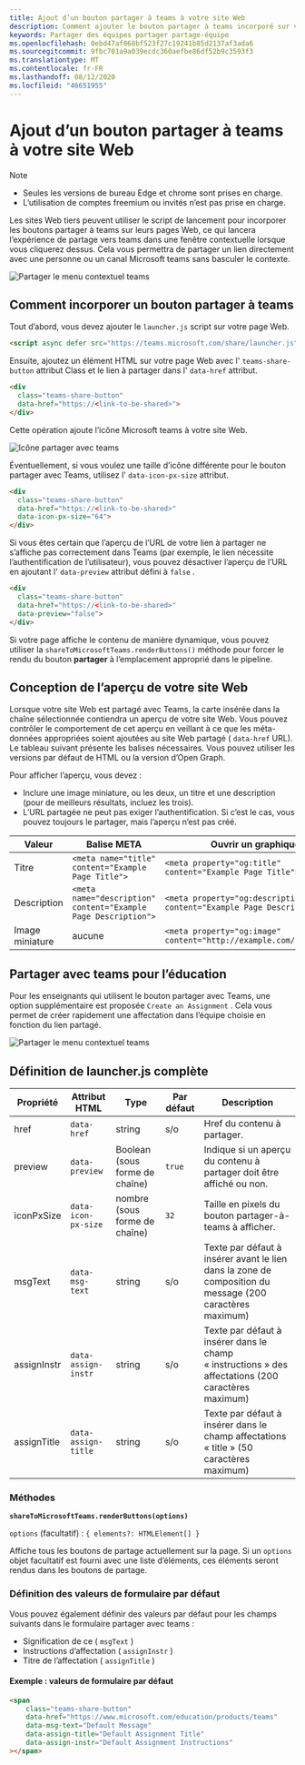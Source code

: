 ```yaml
---
title: Ajout d’un bouton partager à teams à votre site Web
description: Comment ajouter le bouton partager à teams incorporé sur votre site Web
keywords: Partager des équipes partager partage-équipe
ms.openlocfilehash: 0ebd47af068bf523f27c19241b85d2137af3ada6
ms.sourcegitcommit: 9fbc701a9a039ecdc360aefbe86df52b9c3593f3
ms.translationtype: MT
ms.contentlocale: fr-FR
ms.lasthandoff: 08/12/2020
ms.locfileid: "46651955"
---
```

# <a name="adding-a-share-to-teams-button-to-your-website"></a>Ajout d’un bouton partager à teams à votre site Web

>[!NOTE]
> * Seules les versions de bureau Edge et chrome sont prises en charge.
> * L’utilisation de comptes freemium ou invités n’est pas prise en charge.

Les sites Web tiers peuvent utiliser le script de lancement pour incorporer les boutons partager à teams sur leurs pages Web, ce qui lancera l’expérience de partage vers teams dans une fenêtre contextuelle lorsque vous cliquerez dessus. Cela vous permettra de partager un lien directement avec une personne ou un canal Microsoft teams sans basculer le contexte.

![Partager le menu contextuel teams](~/assets/images/share-to-teams-popup.png)

## <a name="how-to-embed-a-share-to-teams-button"></a>Comment incorporer un bouton partager à teams

Tout d’abord, vous devez ajouter le `launcher.js` script sur votre page Web.

```html
<script async defer src="https://teams.microsoft.com/share/launcher.js"></script>
```

Ensuite, ajoutez un élément HTML sur votre page Web avec l' `teams-share-button` attribut Class et le lien à partager dans l' `data-href` attribut.

```html
<div
  class="teams-share-button"
  data-href="https://<link-to-be-shared>">
</div>
```

Cette opération ajoute l’icône Microsoft teams à votre site Web.

![Icône partager avec teams](~/assets/icons/share-to-teams-icon.png)

Éventuellement, si vous voulez une taille d’icône différente pour le bouton partager avec Teams, utilisez l' `data-icon-px-size` attribut.

```html
<div
  class="teams-share-button"
  data-href="https://<link-to-be-shared>"
  data-icon-px-size="64">
</div>
```

Si vous êtes certain que l’aperçu de l’URL de votre lien à partager ne s’affiche pas correctement dans Teams (par exemple, le lien nécessite l’authentification de l’utilisateur), vous pouvez désactiver l’aperçu de l’URL en ajoutant l' `data-preview` attribut défini à `false` .

```html
<div
  class="teams-share-button"
  data-href="https://<link-to-be-shared>"
  data-preview="false">
</div>
```

Si votre page affiche le contenu de manière dynamique, vous pouvez utiliser la `shareToMicrosoftTeams.renderButtons()` méthode pour forcer le rendu du bouton **partager** à l’emplacement approprié dans le pipeline.

## <a name="crafting-your-website-preview"></a>Conception de l’aperçu de votre site Web

Lorsque votre site Web est partagé avec Teams, la carte insérée dans la chaîne sélectionnée contiendra un aperçu de votre site Web. Vous pouvez contrôler le comportement de cet aperçu en veillant à ce que les méta-données appropriées soient ajoutées au site Web partagé ( `data-href` URL). Le tableau suivant présente les balises nécessaires. Vous pouvez utiliser les versions par défaut de HTML ou la version d’Open Graph.

Pour afficher l’aperçu, vous devez :

* Inclure une image miniature, ou les deux, un titre et une description (pour de meilleurs résultats, incluez les trois).
* L’URL partagée ne peut pas exiger l’authentification. Si c’est le cas, vous pouvez toujours le partager, mais l’aperçu n’est pas créé.

|Valeur|Balise META| Ouvrir un graphique|
|----|----|----|
|Titre|`<meta name="title" content="Example Page Title">`|`<meta property="og:title" content="Example Page Title">`|
|Description|`<meta name="description" content="Example Page Description">`|`<meta property="og:description" content="Example Page Description">`|
|Image miniature| aucune |`<meta property="og:image" content="http://example.com/image.jpg">`|

## <a name="share-to-teams-for-education"></a>Partager avec teams pour l’éducation

Pour les enseignants qui utilisent le bouton partager avec Teams, une option supplémentaire est proposée `Create an Assignment` . Cela vous permet de créer rapidement une affectation dans l’équipe choisie en fonction du lien partagé.

![Partager le menu contextuel teams](~/assets/images/share-to-teams-popup-edu.png)

## <a name="full-launcherjs-definition"></a>Définition de launcher.js complète

| Propriété | Attribut HTML | Type | Par défaut | Description |
| -------------- | ---------------------- | --------------------- | ------- | ---------------------------------------------------------------------- |
| href | `data-href` | string | s/o | Href du contenu à partager. |
| preview | `data-preview` | Boolean (sous forme de chaîne) | `true` | Indique si un aperçu du contenu à partager doit être affiché ou non. |
| iconPxSize | `data-icon-px-size` | nombre (sous forme de chaîne) | `32` | Taille en pixels du bouton partager-à-teams à afficher. |
| msgText | `data-msg-text` | string | s/o | Texte par défaut à insérer avant le lien dans la zone de composition du message (200 caractères maximum) |
| assignInstr | `data-assign-instr` | string | s/o | Texte par défaut à insérer dans le champ « instructions » des affectations (200 caractères maximum) |
| assignTitle | `data-assign-title` | string | s/o | Texte par défaut à insérer dans le champ affectations « title » (50 caractères maximum) |

### <a name="methods"></a>Méthodes

**`shareToMicrosoftTeams.renderButtons(options)`**

`options` (facultatif) : `{ elements?: HTMLElement[] }`

Affiche tous les boutons de partage actuellement sur la page. Si un `options` objet facultatif est fourni avec une liste d’éléments, ces éléments seront rendus dans les boutons de partage.

### <a name="setting-default-form-values"></a>Définition des valeurs de formulaire par défaut

Vous pouvez également définir des valeurs par défaut pour les champs suivants dans le formulaire partager avec teams :

* Signification de ce ( `msgText` )
* Instructions d’affectation ( `assignInstr` )
* Titre de l’affectation ( `assignTitle` )

#### <a name="example-default-form-values"></a>Exemple : valeurs de formulaire par défaut

```html
<span
    class="teams-share-button"
    data-href="https://www.microsoft.com/education/products/teams"
    data-msg-text="Default Message"
    data-assign-title="Default Assignment Title"
    data-assign-instr="Default Assignment Instructions"
></span>
```
